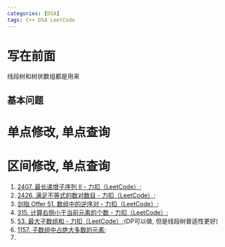 ```yaml
---
categories: [DSA]
tags: C++ DSA LeetCode
---
```


# 写在前面

线段树和树状数组都是用来

## 基本问题





# 单点修改, 单点查询



# 区间修改, 单点查询








1.   [2407. 最长递增子序列 II - 力扣（LeetCode）](https://leetcode.cn/problems/longest-increasing-subsequence-ii/);
1.   [2426. 满足不等式的数对数目 - 力扣（LeetCode）](https://leetcode.cn/problems/number-of-pairs-satisfying-inequality/);
1.   [剑指 Offer 51. 数组中的逆序对 - 力扣（LeetCode）](https://leetcode.cn/problems/shu-zu-zhong-de-ni-xu-dui-lcof/);
1.   [315. 计算右侧小于当前元素的个数 - 力扣（LeetCode）](https://leetcode.cn/problems/count-of-smaller-numbers-after-self/);
1.   [53. 最大子数组和 - 力扣（LeetCode）](https://leetcode.cn/problems/maximum-subarray/);(DP可以做, 但是线段树普适性更好)
1.    [1157. 子数组中占绝大多数的元素](https://leetcode.cn/problems/online-majority-element-in-subarray/);
1.   